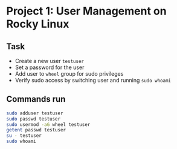 # Project 1: User Management on Rocky Linux

## Task
- Create a new user `testuser`
- Set a password for the user
- Add user to `wheel` group for sudo privileges
- Verify sudo access by switching user and running `sudo whoami`

## Commands run

```bash
sudo adduser testuser
sudo passwd testuser
sudo usermod -aG wheel testuser
getent passwd testuser
su - testuser
sudo whoami

